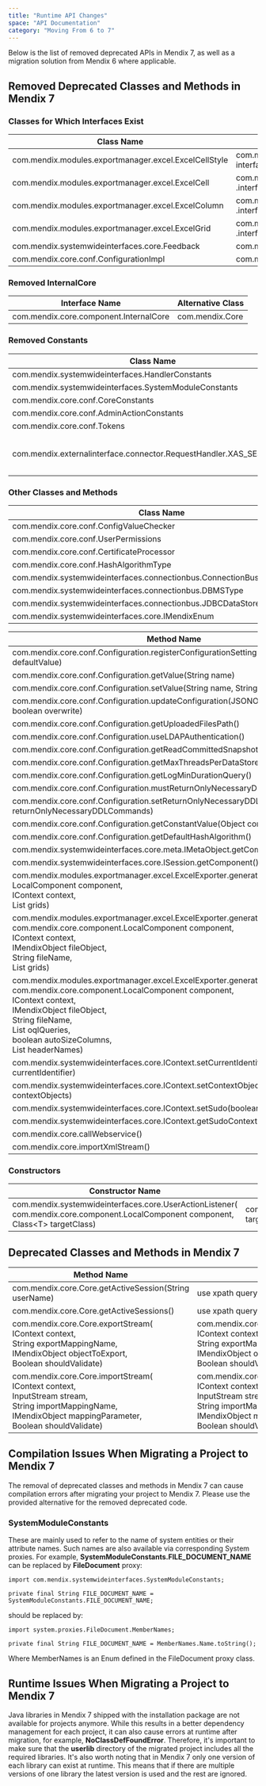```yaml
---
title: "Runtime API Changes"
space: "API Documentation"
category: "Moving From 6 to 7"
---
```

Below is the list of removed deprecated APIs in Mendix 7, as well as a migration solution from Mendix 6 where applicable.

## Removed Deprecated Classes and Methods in Mendix 7

### Classes for Which Interfaces Exist

| Class Name | Alternative Interface |
| --- | --- |
| com.mendix.modules.exportmanager.excel.ExcelCellStyle | com.mendix.modules.exportmanager, interfaces.excel.IExcelCellStyle |
| com.mendix.modules.exportmanager.excel.ExcelCell | com.mendix.modules.exportmanager, .interfaces.excel.IExcelCell |
| com.mendix.modules.exportmanager.excel.ExcelColumn | com.mendix.modules.exportmanager, .interfaces.excel.IExcelColumn |
| com.mendix.modules.exportmanager.excel.ExcelGrid | com.mendix.modules.exportmanager, .interfaces.excel.IExcelGrid |
| com.mendix.systemwideinterfaces.core.Feedback | com.mendix.systemwideinterfaces.core.IFeedback |
| com.mendix.core.conf.ConfigurationImpl | com.mendix.core.conf.Configuration |

### Removed InternalCore

| Interface Name | Alternative Class |
| --- | --- |
| com.mendix.core.component.InternalCore | com.mendix.Core |

### Removed Constants

| Class Name | Alternative |
| --- | --- |
| com.mendix.systemwideinterfaces.HandlerConstants | - |
| com.mendix.systemwideinterfaces.SystemModuleConstants | - |
| com.mendix.core.conf.CoreConstants | - |
| com.mendix.core.conf.AdminActionConstants | - |
| com.mendix.core.conf.Tokens | - |
| com.mendix.externalinterface.connector.RequestHandler.XAS\_SESSION\_ID| *Used in RequestHandler:* com.mendix.externalinterface.connector.RequestHandler.getSessionCookieName()<br> *Used as a constant:* com.mendix.core.Core.getConfiguration.getSessionIdCookieName() |

### Other Classes and Methods

| Class Name | Alternative |
| --- | --- |
| com.mendix.core.conf.ConfigValueChecker | -  |
| com.mendix.core.conf.UserPermissions  | -  |
| com.mendix.core.conf.CertificateProcessor | - |
| com.mendix.core.conf.HashAlgorithmType | - |
| com.mendix.systemwideinterfaces.connectionbus.ConnectionBusException | - |
| com.mendix.systemwideinterfaces.connectionbus.DBMSType | - |
| com.mendix.systemwideinterfaces.connectionbus.JDBCDataStoreConfiguration | -  |
| com.mendix.systemwideinterfaces.core.IMendixEnum | com.mendix.core.objectmanagement.member.MendixEnum |

| Method Name | Alternative |
| --- | --- |
| com.mendix.core.conf.Configuration.registerConfigurationSetting(String name, String defaultValue) | - |
| com.mendix.core.conf.Configuration.getValue(String name) | - |
| com.mendix.core.conf.Configuration.setValue(String name, String Value) | - |
| com.mendix.core.conf.Configuration.updateConfiguration(JSONObject params, boolean overwrite) | - |
| com.mendix.core.conf.Configuration.getUploadedFilesPath() | - |
| com.mendix.core.conf.Configuration.useLDAPAuthentication() | - |
| com.mendix.core.conf.Configuration.getReadCommittedSnapshot() | - |
| com.mendix.core.conf.Configuration.getMaxThreadsPerDataStoreRequest() | - |
| com.mendix.core.conf.Configuration.getLogMinDurationQuery() | - |
| com.mendix.core.conf.Configuration.mustReturnOnlyNecessaryDDLCommands() | - |
| com.mendix.core.conf.Configuration.setReturnOnlyNecessaryDDLCommands(boolean returnOnlyNecessaryDDLCommands) | - |
| com.mendix.core.conf.Configuration.getConstantValue(Object component, String key) | - |
| com.mendix.core.conf.Configuration.getDefaultHashAlgorithm() | - |
| com.mendix.systemwideinterfaces.core.meta.IMetaObject.getComponent() | - |
| com.mendix.systemwideinterfaces.core.ISession.getComponent() | - |
| com.mendix.modules.exportmanager.excel.ExcelExporter.generateWorkbook(<br> LocalComponent component,<br> IContext context,<br> List<IExcelGrid> grids) | - |
| com.mendix.modules.exportmanager.excel.ExcelExporter.generateXLS(<br> com.mendix.core.component.LocalComponent component,<br> IContext context,<br> IMendixObject fileObject,<br> String fileName,<br> List<IExcelGrid> grids) | com.mendix.modules.exportmanager.excel.ExcelExporter.generateXLS(<br> IContext context,<br> IMendixObject fileObject,<br> String fileName,<br> List<IExcelGrid> grids) |
| com.mendix.modules.exportmanager.excel.ExcelExporter.generateXLS(<br> com.mendix.core.component.LocalComponent component,<br> IContext context,<br> IMendixObject fileObject,<br> String fileName,<br> List<String> oqlQueries,<br> boolean autoSizeColumns,<br> List<String> headerNames) | com.mendix.modules.exportmanager.excel.ExcelExporter.generateXLS(<br> IContext context,<br> IMendixObject fileObject,<br> String fileName,<br> List<String> oqlQueries,<br> boolean autoSizeColumns,<br> List<String> headerNames) |
| com.mendix.systemwideinterfaces.core.IContext.setCurrentIdentifier(IMendixIdentifier currentIdentifier) | - |
| com.mendix.systemwideinterfaces.core.IContext.setContextObjects(List<IMendixIdentifier> contextObjects) | - |
| com.mendix.systemwideinterfaces.core.IContext.setSudo(boolean sudo) | - |
| com.mendix.systemwideinterfaces.core.IContext.getSudoContext() | com.mendix.systemwideinterfaces.core.IContext.createSudoClone() |
| com.mendix.core.callWebservice() | use Call REST action in the microflow instead. |
| com.mendix.core.importXmlStream() | use com.mendix.core.integration().importStream() instead. |

### Constructors

| Constructor Name | Alternative |
| --- | --- |
| com.mendix.systemwideinterfaces.core.UserActionListener(<br>com.mendix.core.component.LocalComponent component,<br> Class\<T> targetClass) | com.mendix.systemwideinterfaces.core.UserActionListener(Class\<T> targetClass) |

## Deprecated Classes and Methods in Mendix 7

| Method Name | Alternative |
| --- | --- |
| com.mendix.core.Core.getActiveSession(String userName) | use xpath query on session table instead. |
| com.mendix.core.Core.getActiveSessions() | use xpath query on session table instead. |
| com.mendix.core.Core.exportStream(<br> IContext context,<br> String exportMappingName,<br> IMendixObject objectToExport,<br> Boolean shouldValidate) | com.mendix.core.integration().exportStream(<br> IContext context,<br> String exportMappingName,<br> IMendixObject objectToExport,<br> Boolean shouldValidate) |
| com.mendix.core.Core.importStream(<br> IContext context,<br> InputStream stream,<br> String importMappingName,<br> IMendixObject mappingParameter,<br> Boolean shouldValidate) | com.mendix.core.integration().importStream(<br> IContext context,<br> InputStream stream,<br> String importMappingName,<br> IMendixObject mappingParameter,<br> Boolean shouldValidate) |

## Compilation Issues When Migrating a Project to Mendix 7

The removal of deprecated classes and methods in Mendix 7 can cause compilation errors after migrating your project to Mendix 7. Please use the provided alternative for the removed deprecated code.

### SystemModuleConstants
These are mainly used to refer to the name of system entities or their attribute names. Such names are also available via corresponding System proxies.
For example, **SystemModuleConstants.FILE_DOCUMENT_NAME** can be replaced by **FileDocument** proxy:
```
import com.mendix.systemwideinterfaces.SystemModuleConstants;

private final String FILE_DOCUMENT_NAME = SystemModuleConstants.FILE_DOCUMENT_NAME;
```
should be replaced by:
```
import system.proxies.FileDocument.MemberNames;

private final String FILE_DOCUMENT_NAME = MemberNames.Name.toString();
```
Where MemberNames is an Enum defined in the FileDocument proxy class.

## Runtime Issues When Migrating a Project to Mendix 7

Java libraries in Mendix 7 shipped with the installation package are not available for projects anymore. While this results in a better dependency management for each project, it can also cause errors at runtime after migration, for example, **NoClassDefFoundError**. Therefore, it's important to make sure that the **userlib** directory of the migrated project includes all the required libraries. It's also worth noting that in Mendix 7 only one version of each library can exist at runtime. This means that if there are multiple versions of one library the latest version is used and the rest are ignored.
